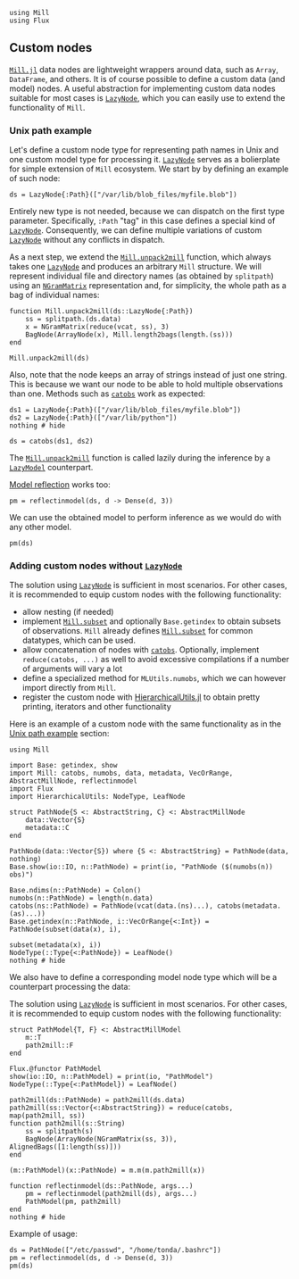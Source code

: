 ```@setup custom
using Mill
using Flux
```

## Custom nodes

[`Mill.jl`](https://github.com/CTUAvastLab/Mill.jl) data nodes are lightweight wrappers around data, such as `Array`, `DataFrame`, and others. It is of course possible to define a custom data (and model) nodes. A useful abstraction for implementing custom data nodes suitable for most cases  is [`LazyNode`](@ref), which you can easily use to extend the functionality of `Mill`.

### Unix path example

Let's define a custom node type for representing path names in Unix and one custom model type for processing it. [`LazyNode`](@ref)
serves as a bolierplate for simple extension of `Mill` ecosystem. We start by by defining an example of such node:

```@repl custom
ds = LazyNode{:Path}(["/var/lib/blob_files/myfile.blob"])
```

Entirely new type is not needed, because we can dispatch on the first type parameter. Specifically,
`:Path` "tag" in this case defines a special kind of [`LazyNode`](@ref). Consequently, we can define
multiple variations of custom [`LazyNode`](@ref) without any conflicts in dispatch.

As a next step, we extend the [`Mill.unpack2mill`](@ref) function, which always takes one [`LazyNode`](@ref)
and produces an arbitrary `Mill` structure. We will represent individual file and directory names (as obtained
by `splitpath`) using an [`NGramMatrix`](@ref) representation and, for simplicity, the whole path as
a bag of individual names:

```@example custom
function Mill.unpack2mill(ds::LazyNode{:Path})
    ss = splitpath.(ds.data)
    x = NGramMatrix(reduce(vcat, ss), 3)
    BagNode(ArrayNode(x), Mill.length2bags(length.(ss)))
end
```
```@repl custom
Mill.unpack2mill(ds)
```

Also, note that the node keeps an array of strings instead of just one string. This is because we
want our node to be able to hold multiple observations than one. Methods such as [`catobs`](@ref)
work as expected:

```@example custom
ds1 = LazyNode{:Path}(["/var/lib/blob_files/myfile.blob"])
ds2 = LazyNode{:Path}(["/var/lib/python"])
nothing # hide
```

```@repl custom
ds = catobs(ds1, ds2)
```

The [`Mill.unpack2mill`](@ref) function is called lazily during the inference by a [`LazyModel`](@ref) counterpart.

[Model reflection](@ref) works too:

```@repl custom
pm = reflectinmodel(ds, d -> Dense(d, 3))
```

We can use the obtained model to perform inference as we would do with any other model.

```@repl custom
pm(ds)
```

### Adding custom nodes without [`LazyNode`](@ref)

The solution using [`LazyNode`](@ref) is sufficient in most scenarios. For other cases, it is recommended to equip custom nodes with the following functionality:

* allow nesting (if needed)
* implement [`Mill.subset`](@ref) and optionally `Base.getindex` to obtain subsets of observations. `Mill` already defines [`Mill.subset`](@ref) for common datatypes, which can be used.
* allow concatenation of nodes with [`catobs`](@ref). Optionally, implement `reduce(catobs, ...)` as well to avoid excessive compilations if a number of arguments will vary a lot
* define a specialized method for `MLUtils.numobs`, which we can however import directly from `Mill`.
* register the custom node with [HierarchicalUtils.jl](@ref) to obtain pretty printing, iterators and other functionality

Here is an example of a custom node with the same functionality as in the [Unix path example](@ref)
section:

```@example custom
using Mill

import Base: getindex, show
import Mill: catobs, numobs, data, metadata, VecOrRange, AbstractMillNode, reflectinmodel
import Flux
import HierarchicalUtils: NodeType, LeafNode

struct PathNode{S <: AbstractString, C} <: AbstractMillNode
    data::Vector{S}
    metadata::C
end

PathNode(data::Vector{S}) where {S <: AbstractString} = PathNode(data, nothing)
Base.show(io::IO, n::PathNode) = print(io, "PathNode ($(numobs(n)) obs)")

Base.ndims(n::PathNode) = Colon()
numobs(n::PathNode) = length(n.data)
catobs(ns::PathNode) = PathNode(vcat(data.(ns)...), catobs(metadata.(as)...))
Base.getindex(n::PathNode, i::VecOrRange{<:Int}) = PathNode(subset(data(x), i),
                                                            subset(metadata(x), i))
NodeType(::Type{<:PathNode}) = LeafNode()
nothing # hide
```
We also have to define a corresponding model node type which will be a counterpart processing the data:

The solution using [`LazyNode`](@ref) is sufficient in most scenarios. For other cases, it is recommended to equip custom nodes with the following functionality:

```@example custom
struct PathModel{T, F} <: AbstractMillModel
    m::T
    path2mill::F
end

Flux.@functor PathModel
show(io::IO, n::PathModel) = print(io, "PathModel")
NodeType(::Type{<:PathModel}) = LeafNode()

path2mill(ds::PathNode) = path2mill(ds.data)
path2mill(ss::Vector{<:AbstractString}) = reduce(catobs, map(path2mill, ss))
function path2mill(s::String)
    ss = splitpath(s)
    BagNode(ArrayNode(NGramMatrix(ss, 3)), AlignedBags([1:length(ss)]))
end

(m::PathModel)(x::PathNode) = m.m(m.path2mill(x))

function reflectinmodel(ds::PathNode, args...)
    pm = reflectinmodel(path2mill(ds), args...)
    PathModel(pm, path2mill)
end
nothing # hide
```

Example of usage:

```@repl custom
ds = PathNode(["/etc/passwd", "/home/tonda/.bashrc"])
pm = reflectinmodel(ds, d -> Dense(d, 3))
pm(ds)
```
